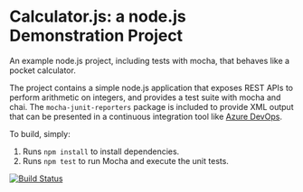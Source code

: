 Calculator.js: a node.js Demonstration Project
==============================================
An example node.js project, including tests with mocha, that behaves like
a pocket calculator.

The project contains a simple node.js application that exposes REST APIs
to perform arithmetic on integers, and provides a test suite with mocha
and chai.  The `mocha-junit-reporters` package is included to provide XML
output that can be presented in a continuous integration tool like
[Azure DevOps](https://azure.com/devops).

To build, simply:

1. Runs `npm install` to install dependencies.
2. Runs `npm test` to run Mocha and execute the unit tests.

[![Build Status](https://dev.azure.com/ptardiolobonifaziQM7KX/Integrating%20External%20Source%20Control%20with%20Azure%20Pipelines/_apis/build/status/ptardiolobonifaziPCS.calculator?branchName=master)](https://dev.azure.com/ptardiolobonifaziQM7KX/Integrating%20External%20Source%20Control%20with%20Azure%20Pipelines/_build/latest?definitionId=3&branchName=master)
